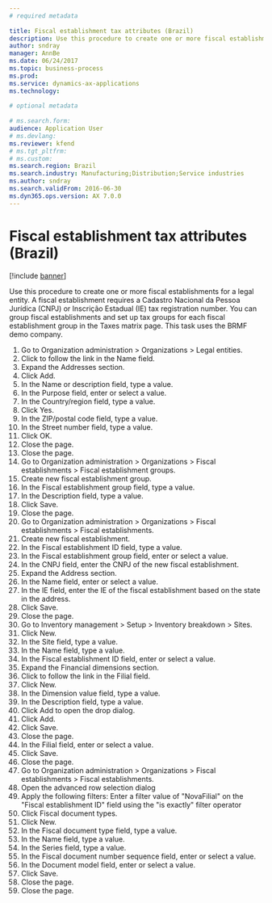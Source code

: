 ```yaml
--- 
# required metadata 
 
title: Fiscal establishment tax attributes (Brazil)
description: Use this procedure to create one or more fiscal establishments for a legal entity. 
author: sndray
manager: AnnBe 
ms.date: 06/24/2017
ms.topic: business-process 
ms.prod:  
ms.service: dynamics-ax-applications 
ms.technology:  
 
# optional metadata 
 
# ms.search.form:   
audience: Application User 
# ms.devlang:  
ms.reviewer: kfend
# ms.tgt_pltfrm:  
# ms.custom:  
ms.search.region: Brazil
ms.search.industry: Manufacturing;Distribution;Service industries
ms.author: sndray
ms.search.validFrom: 2016-06-30 
ms.dyn365.ops.version: AX 7.0.0 
---
```

# Fiscal establishment tax attributes (Brazil)

[!include [banner](../../includes/banner.md)]

Use this procedure to create one or more fiscal establishments for a legal entity. A fiscal establishment requires a Cadastro Nacional da Pessoa Jurídica (CNPJ) or Inscrição Estadual (IE) tax registration number. You can group fiscal establishments and set up tax groups for each fiscal establishment group in the Taxes matrix page. This task uses the BRMF demo company.

1. Go to Organization administration > Organizations > Legal entities.
2. Click to follow the link in the Name field.
3. Expand the Addresses section.
4. Click Add.
5. In the Name or description field, type a value.
6. In the Purpose field, enter or select a value.
7. In the Country/region field, type a value.
8. Click Yes.
9. In the ZIP/postal code field, type a value.
10. In the Street number field, type a value.
11. Click OK.
12. Close the page.
13. Close the page.
14. Go to Organization administration > Organizations > Fiscal establishments > Fiscal establishment groups.
15. Create new fiscal establishment group.
16. In the Fiscal establishment group field, type a value.
17. In the Description field, type a value.
18. Click Save.
19. Close the page.
20. Go to Organization administration > Organizations > Fiscal establishments > Fiscal establishments.
21. Create new fiscal establishment.
22. In the Fiscal establishment ID field, type a value.
23. In the Fiscal establishment group field, enter or select a value.
24. In the CNPJ field, enter the CNPJ of the new fiscal establishment.
25. Expand the Address section.
26. In the Name field, enter or select a value.
27. In the IE field, enter the IE of the fiscal establishment based on the state in the address.
28. Click Save.
29. Close the page.
30. Go to Inventory management > Setup > Inventory breakdown > Sites.
31. Click New.
32. In the Site field, type a value.
33. In the Name field, type a value.
34. In the Fiscal establishment ID field, enter or select a value.
35. Expand the Financial dimensions section.
36. Click to follow the link in the Filial field.
37. Click New.
38. In the Dimension value field, type a value.
39. In the Description field, type a value.
40. Click Add to open the drop dialog.
41. Click Add.
42. Click Save.
43. Close the page.
44. In the Filial field, enter or select a value.
45. Click Save.
46. Close the page.
47. Go to Organization administration > Organizations > Fiscal establishments > Fiscal establishments.
48. Open the advanced row selection dialog
49. Apply the following filters: Enter a filter value of "NovaFilial" on the "Fiscal establishment ID" field using the "is exactly" filter operator
50. Click Fiscal document types.
51. Click New.
52. In the Fiscal document type field, type a value.
53. In the Name field, type a value.
54. In the Series field, type a value.
55. In the Fiscal document number sequence field, enter or select a value.
56. In the Document model field, enter or select a value.
57. Click Save.
58. Close the page.
59. Close the page.

